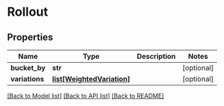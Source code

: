 # Rollout

## Properties
Name | Type | Description | Notes
------------ | ------------- | ------------- | -------------
**bucket_by** | **str** |  | [optional] 
**variations** | [**list[WeightedVariation]**](WeightedVariation.md) |  | [optional] 

[[Back to Model list]](../README.md#documentation-for-models) [[Back to API list]](../README.md#documentation-for-api-endpoints) [[Back to README]](../README.md)


